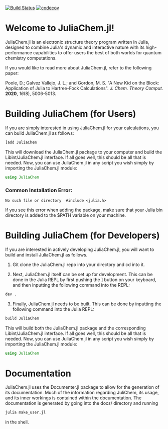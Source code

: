 [![Build Status](https://travis-ci.com/davpoolechem/JuliaChem.jl.svg?branch=development)](https://travis-ci.com/davpoolechem/JuliaChem.jl) [![codecov](https://codecov.io/gh/davpoolechem/JuliaChem.jl/branch/development/graph/badge.svg)](https://codecov.io/gh/davpoolechem/JuliaChem.jl)

# Welcome to JuliaChem.jl!
JuliaChem.jl is an electronic structure theory program written in Julia, designed to combine
Julia's dynamic and interactive nature with its high-performance capabilities to offer users the best of both worlds for quantum chemistry computations.

If you would like to read more about JuliaChem.jl, refer to the following paper:

Poole, D.; Galvez Vallejo, J. L.; and Gordon, M. S. "A New Kid on the Block: Application of Julia to Hartree-Fock Calculations". *J. Chem. Theory Comput.* **2020**, *16*(8), 5006-5013.

# Building JuliaChem (for Users)
If you are simply interested in using JuliaChem.jl for your calculations, you
can build JuliaChem.jl as follows:

```julia
]add JuliaChem
```

This will download the JuliaChem.jl package to your computer and build the Libint/JuliaChem.jl interface.
If all goes well, this should be all that is needed. Now, you can use 
JuliaChem.jl in any script you wish simply by importing the JuliaChem.jl module:

```julia
using JuliaChem
```

### Common Installation Error:

```No such file or directory  #include <julia.h>```

If you see this error when adding the package, make sure that your Julia bin directory is added to the $PATH variable on your machine.


# Building JuliaChem (for Developers)
If you are interested in actively developing JuliaChem.jl, you will want to build and 
install JuliaChem.jl as follows.

1. Git clone the JuliaChem.jl repo into your directory and cd into it.

2. Next, JuliaChem.jl itself can be set up for development. This can be done in the Julia REPL
by first pushing the ] button on your keyboard, and then inputting the following command into
the REPL:

```julia
dev .
```

3. Finally, JuliaChem.jl needs to be built. This can be done by inputting the following
command into the Julia REPL:

```julia
build JuliaChem
```

This will build both the JuliaChem.jl package and the corresponding Libint/JuliaChem.jl interface.
If all goes well, this should be all that is needed. Now, you can use 
JuliaChem.jl in any script you wish simply by importing the JuliaChem.jl module:

```julia
using JuliaChem
```

# Documentation
JuliaChem.jl uses the Documenter.jl package to allow for the generation of its
documentation. Much of the information regarding JuliChem, its usage, and its
inner workings is contained within the documentation. The documentation is
generated by going into the docs/ directory and running

```sh
julia make_user.jl
```

in the shell.

